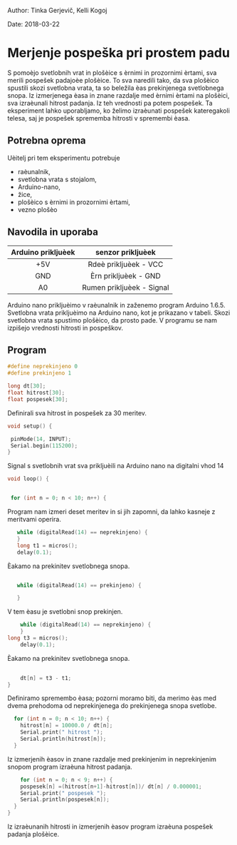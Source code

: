 Author: Tinka Gerjevič, Kelli Kogoj        

Date: 2018-03-22 

# Merjenje pospeška pri prostem padu

S pomoèjo svetlobnih vrat in plošèice s èrnimi in prozornimi èrtami, sva merili pospešek padajoèe plošèice. To sva naredili tako, da sva plošèico spustili skozi svetlobna vrata, ta so beležila èas prekinjenega svetlobnega snopa. Iz izmerjenega èasa in znane razdalje med èrnimi èrtami na plošèici, sva izraèunali hitrost padanja. Iz teh vrednosti pa potem pospešek. Ta eksperiment lahko uporabljamo, ko želimo izraèunati pospešek kateregakoli telesa, saj je pospešek sprememba hitrosti v spremembi èasa. 

## Potrebna oprema
Uèitelj pri tem eksperimentu potrebuje
- raèunalnik,
- svetlobna vrata s stojalom,
- Arduino-nano,
- žice,
- plošèico s èrnimi in prozornimi èrtami,
- vezno plošèo

## Navodila in uporaba

| Arduino prikljuèek  | senzor prikljuèek        |
|:-------------------:|:------------------------:|
| +5V                 | Rdeè prikljuèek - VCC    |
| GND                 | Èrn prikljuèek - GND     |
| A0                  | Rumen prikljuèek - Signal|

Arduino nano prikljuèimo v raèunalnik in zaženemo program Arduino 1.6.5. Svetlobna vrata prikljuèimo na Arduino nano, kot je prikazano v tabeli. Skozi svetlobna vrata spustimo plošèico, da prosto pade. V programu se nam izpišejo vrednosti hitrosti in pospeškov.

## Program
 ```c++
#define neprekinjeno 0
#define prekinjeno 1

long dt[30];
float hitrost[30];
float pospesek[30];
```
Definirali sva hitrost in pospešek za 30 meritev.

 ```c++
void setup() {

  pinMode(14, INPUT);
  Serial.begin(115200);
}
 ```
Signal s svetlobnih vrat sva prikljuèili na Arduino nano na digitalni vhod 14

 ```c++
void loop() {


  for (int n = 0; n < 10; n++) {
 ```

Program nam izmeri deset meritev in si jih zapomni, da lahko kasneje z meritvami operira.

 ```c++
    while (digitalRead(14) == neprekinjeno) {
    }
    long t1 = micros();
    delay(0.1);
  ```
Èakamo na prekinitev svetlobnega snopa.

 ```c++

    while (digitalRead(14) == prekinjeno) {

    }
 ```
V tem èasu je svetlobni snop prekinjen.

```c++
    while (digitalRead(14) == neprekinjeno) {
    }
long t3 = micros();
    delay(0.1);
```

Èakamo na prekinitev svetlobnega snopa.

```c++
    
    dt[n] = t3 - t1;
}

```
Definiramo spremembo èasa; pozorni moramo biti, da merimo èas med dvema prehodoma od neprekinjenega do prekinjenega snopa svetlobe.
  
```c++
  for (int n = 0; n < 10; n++) {
    hitrost[n] = 10000.0 / dt[n];
    Serial.print(" hitrost ");
    Serial.println(hitrost[n]);
  }
```
Iz izmerjenih èasov in znane razdalje med prekinjenim in neprekinjenim snopom program izraèuna hitrost padanja.

```c++
    for (int n = 0; n < 9; n++) {
    pospesek[n] =(hitrost[n+1]-hitrost[n])/ dt[n] / 0.000001;
    Serial.print(" pospesek ");
    Serial.println(pospesek[n]);
  }
}
```
Iz izraèunanih hitrosti in izmerjenih èasov program izraèuna pospešek padanja plošèice.
